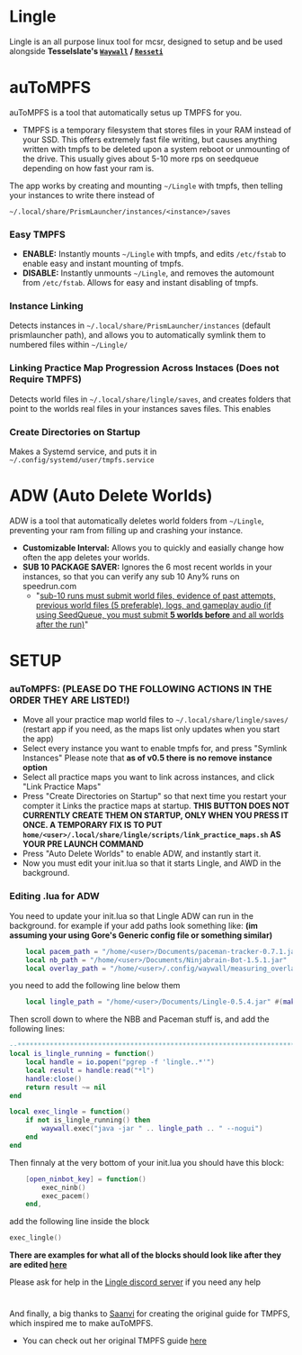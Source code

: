 # Lingle

Lingle is an all purpose linux tool for mcsr, designed to setup and be used alongside **Tesselslate's [`Waywall`](https://github.com/tesselslate/waywall) / [`Resseti`](https://github.com/tesselslate/resetti)**


# auToMPFS

auToMPFS is a tool that automatically setus up TMPFS for you. 
- TMPFS is a temporary filesystem that stores files in your RAM instead of your SSD. This offers extremely fast file writing, but causes anything written with tmpfs to be deleted upon a system reboot or unmounting of the drive. This usually gives about 5-10 more rps on seedqueue depending on how fast your ram is.

The app works by creating and mounting `~/Lingle` with tmpfs, then telling your instances to write there instead of

`~/.local/share/PrismLauncher/instances/<instance>/saves`

### Easy TMPFS
- **ENABLE:**    Instantly mounts `~/Lingle` with tmpfs, and edits `/etc/fstab` to enable easy and instant mounting of tmpfs.
- **DISABLE:**   Instantly unmounts `~/Lingle`, and removes the automount from `/etc/fstab`. Allows for easy and instant disabling of tmpfs.


### Instance Linking
Detects instances in `~/.local/share/PrismLauncher/instances` (default prismlauncher path), and allows you to automatically symlink them to numbered files within `~/Lingle/`

### Linking Practice Map Progression Across Instaces (Does not Require TMPFS)
Detects world files in `~/.local/share/lingle/saves`, and creates folders that point to the worlds real files in your instances saves files. This enables 

### Create Directories on Startup
Makes a Systemd service, and puts it in `~/.config/systemd/user/tmpfs.service`


# ADW (Auto Delete Worlds)
ADW is a tool that automatically deletes world folders from `~/Lingle`, preventing your ram from filling up and crashing your instance.
- **Customizable Interval:** Allows you to quickly and easially change how often the app deletes your worlds.
- **SUB 10 PACKAGE SAVER:** Ignores the 6 most recent worlds in your instances, so that you can verify any sub 10 Any% runs on speedrun.com
    - "[sub-10 runs must submit world files, evidence of past attempts, previous world files (5 preferable), logs, and gameplay audio (if using SeedQueue, you must submit **5 worlds before** and all worlds after the run)](https://www.speedrun.com/mc?h=Any_Glitchless-random-seed-1-16-1-19&rules=category&x=mkeyl926-r8rg67rn.21d4zvp1-wl33kewl.4qye4731)"


# SETUP

### auToMPFS: (PLEASE DO THE FOLLOWING ACTIONS IN THE ORDER THEY ARE LISTED!)
- Move all your practice map world files to `~/.local/share/lingle/saves/` (restart app if you need, as the maps list only updates when you start the app)
- Select every instance you want to enable tmpfs for, and press "Symlink Instances" Please note that **as of v0.5 there is no remove instance option**
- Select all practice maps you want to link across instances, and click "Link Practice Maps"
- Press "Create Directories on Startup" so that next time you restart your compter it Links the practice maps at startup. **THIS BUTTON DOES NOT CURRENTLY CREATE THEM ON STARTUP, ONLY WHEN YOU PRESS IT ONCE. A TEMPORARY FIX IS TO PUT `home/<user>/.local/share/lingle/scripts/link_practice_maps.sh` AS YOUR PRE LAUNCH COMMAND**
- Press "Auto Delete Worlds" to enable ADW, and instantly start it. 
- Now you must edit your init.lua so that it starts Lingle, and AWD in the background.

### Editing .lua for ADW
You need to update your init.lua so that Lingle ADW can run in the background.
for example if your add paths look something like: **(im assuming your using Gore's Generic config file or something similar)**
```lua
    local pacem_path = "/home/<user>/Documents/paceman-tracker-0.7.1.jar"
    local nb_path = "/home/<user>/Documents/Ninjabrain-Bot-1.5.1.jar"
    local overlay_path = "/home/<user>/.config/waywall/measuring_overlay.png"
```
you need to add the following line below them
```lua
    local lingle_path = "/home/<user>/Documents/Lingle-0.5.4.jar" #(make sure version is correct)
```
Then scroll down to where the NBB and Paceman stuff is, and add the following lines:
```lua
--*********************************************************************************************** LINGLE
local is_lingle_running = function()
	local handle = io.popen("pgrep -f 'lingle..*'")
	local result = handle:read("*l")
	handle:close()
	return result ~= nil
end

local exec_lingle = function()
	if not is_lingle_running() then
		waywall.exec("java -jar " .. lingle_path .. " --nogui")
	end
end
```
Then finnaly at the very bottom of your init.lua you should have this block:
```lua
	[open_ninbot_key] = function()
		exec_ninb()
		exec_pacem()
	end,
```
add the following line inside the block
```lua
exec_lingle()
```
**There are examples for what all of the blocks should look like after they are edited [here](https://github.com/Flammable-Bunny/Lingle/blob/master/exampleblocks.md)**

Please ask for help in the [Lingle discord server](https://discord.gg/9pQDfQbfXp) if you need any help

#
And finally, a big thanks to [Saanvi](https://github.com/its-saanvi) for creating the original guide for TMPFS, which inspired me to make auToMPFS.
- You can check out her original TMPFS guide [here](https://its-saanvi.github.io/linux-mcsr/perf/tmpfs.html)

